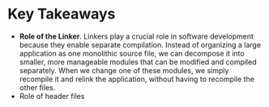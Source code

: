 # Key Takeaways

* **Role of the Linker**. Linkers play a crucial role in software development because they enable separate compilation. Instead of organizing a large application as one monolithic source file, we can decompose it into smaller, more manageable modules that can be modified and compiled separately. When we change one of these modules, we simply recompile it and relink the application, without having to recompile the other files.
* Role of header files
